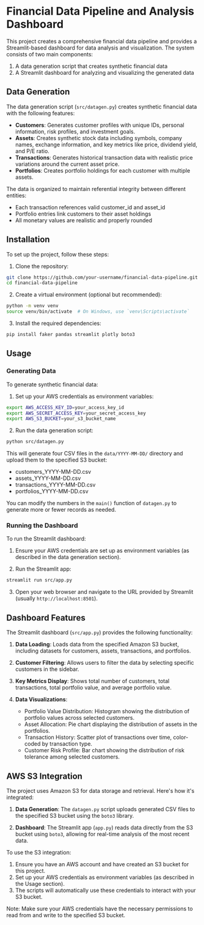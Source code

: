 # Financial Data Pipeline and Analysis Dashboard

This project creates a comprehensive financial data pipeline and provides a Streamlit-based dashboard for data analysis and visualization. The system consists of two main components:

1. A data generation script that creates synthetic financial data
2. A Streamlit dashboard for analyzing and visualizing the generated data

## Data Generation

The data generation script (`src/datagen.py`) creates synthetic financial data with the following features:

- **Customers**: Generates customer profiles with unique IDs, personal information, risk profiles, and investment goals.
- **Assets**: Creates synthetic stock data including symbols, company names, exchange information, and key metrics like price, dividend yield, and P/E ratio.
- **Transactions**: Generates historical transaction data with realistic price variations around the current asset price.
- **Portfolios**: Creates portfolio holdings for each customer with multiple assets.

The data is organized to maintain referential integrity between different entities:

- Each transaction references valid customer_id and asset_id
- Portfolio entries link customers to their asset holdings
- All monetary values are realistic and properly rounded

## Installation

To set up the project, follow these steps:

1. Clone the repository:
```bash
git clone https://github.com/your-username/financial-data-pipeline.git
cd financial-data-pipeline
```

2. Create a virtual environment (optional but recommended):
```bash
python -m venv venv
source venv/bin/activate  # On Windows, use `venv\Scripts\activate`
```

3. Install the required dependencies:
```bash
pip install faker pandas streamlit plotly boto3
```

## Usage

### Generating Data

To generate synthetic financial data:

1. Set up your AWS credentials as environment variables:
```bash
export AWS_ACCESS_KEY_ID=your_access_key_id
export AWS_SECRET_ACCESS_KEY=your_secret_access_key
export AWS_S3_BUCKET=your_s3_bucket_name
```

2. Run the data generation script:
```bash
python src/datagen.py
```

This will generate four CSV files in the `data/YYYY-MM-DD/` directory and upload them to the specified S3 bucket:

- customers_YYYY-MM-DD.csv
- assets_YYYY-MM-DD.csv
- transactions_YYYY-MM-DD.csv
- portfolios_YYYY-MM-DD.csv

You can modify the numbers in the `main()` function of `datagen.py` to generate more or fewer records as needed.

### Running the Dashboard

To run the Streamlit dashboard:

1. Ensure your AWS credentials are set up as environment variables (as described in the data generation section).

2. Run the Streamlit app:
```bash
streamlit run src/app.py
```

3. Open your web browser and navigate to the URL provided by Streamlit (usually `http://localhost:8501`).

## Dashboard Features

The Streamlit dashboard (`src/app.py`) provides the following functionality:

1. **Data Loading**: Loads data from the specified Amazon S3 bucket, including datasets for customers, assets, transactions, and portfolios.

2. **Customer Filtering**: Allows users to filter the data by selecting specific customers in the sidebar.

3. **Key Metrics Display**: Shows total number of customers, total transactions, total portfolio value, and average portfolio value.

4. **Data Visualizations**:
   - Portfolio Value Distribution: Histogram showing the distribution of portfolio values across selected customers.
   - Asset Allocation: Pie chart displaying the distribution of assets in the portfolios.
   - Transaction History: Scatter plot of transactions over time, color-coded by transaction type.
   - Customer Risk Profile: Bar chart showing the distribution of risk tolerance among selected customers.

## AWS S3 Integration

The project uses Amazon S3 for data storage and retrieval. Here's how it's integrated:

1. **Data Generation**: The `datagen.py` script uploads generated CSV files to the specified S3 bucket using the `boto3` library.

2. **Dashboard**: The Streamlit app (`app.py`) reads data directly from the S3 bucket using `boto3`, allowing for real-time analysis of the most recent data.

To use the S3 integration:

1. Ensure you have an AWS account and have created an S3 bucket for this project.
2. Set up your AWS credentials as environment variables (as described in the Usage section).
3. The scripts will automatically use these credentials to interact with your S3 bucket.

Note: Make sure your AWS credentials have the necessary permissions to read from and write to the specified S3 bucket.